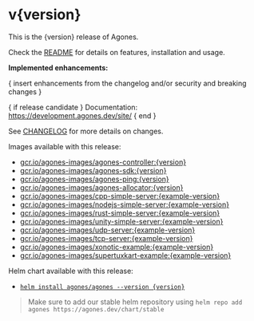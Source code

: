 # v{version}

This is the {version} release of Agones.

Check the [README](https://github.com/googleforgames/agones/tree/release-{version}) for details on features, installation and usage.

**Implemented enhancements:**

{ insert enhancements from the changelog and/or security and breaking changes }

{ if release candidate }
Documentation: https://development.agones.dev/site/
{ end }

See [CHANGELOG](https://github.com/googleforgames/agones/blob/release-{version}/CHANGELOG.md) for more details on changes.

Images available with this release:

- [gcr.io/agones-images/agones-controller:{version}](https://gcr.io/agones-images/agones-controller:{version})
- [gcr.io/agones-images/agones-sdk:{version}](https://gcr.io/agones-images/agones-sdk:{version})
- [gcr.io/agones-images/agones-ping:{version}](https://gcr.io/agones-images/agones-ping:{version})
- [gcr.io/agones-images/agones-allocator:{version}](https://gcr.io/agones-images/agones-allocator:{version})
- [gcr.io/agones-images/cpp-simple-server:{example-version}](https://gcr.io/agones-images/cpp-simple-server:{example-version})
- [gcr.io/agones-images/nodejs-simple-server:{example-version}](https://gcr.io/agones-images/nodejs-simple-server:{example-version})
- [gcr.io/agones-images/rust-simple-server:{example-version}](https://gcr.io/agones-images/rust-simple-server:{example-version})
- [gcr.io/agones-images/unity-simple-server:{example-version}](https://gcr.io/agones-images/unity-simple-server:{example-version})
- [gcr.io/agones-images/udp-server:{example-version}](https://gcr.io/agones-images/udp-server:{example-version})
- [gcr.io/agones-images/tcp-server:{example-version}](https://gcr.io/agones-images/tcp-server:{example-version})
- [gcr.io/agones-images/xonotic-example:{example-version}](https://gcr.io/agones-images/xonotic-example:{example-version})
- [gcr.io/agones-images/supertuxkart-example:{example-version}](https://gcr.io/agones-images/supertuxkart-example:{example-version})

Helm chart available with this release:

- [`helm install agones/agones --version {version}`](https://agones.dev/chart/stable/agones-{version}.tgz)

> Make sure to add our stable helm repository using `helm repo add agones https://agones.dev/chart/stable`

